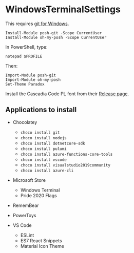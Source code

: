 # WindowsTerminalSettings

This requires [git for Windows](https://gitforwindows.org/).

```
Install-Module posh-git -Scope CurrentUser
Install-Module oh-my-posh -Scope CurrentUser
```

In PowerShell, type: 
```
notepad $PROFILE
```
Then:
```
Import-Module posh-git
Import-Module oh-my-posh
Set-Theme Paradox
```

Install the Cascadia Code PL font from their [Release page](https://github.com/microsoft/cascadia-code/releases).


## Applications to install

- Chocolatey
  - ```choco install git```
  - ```choco install nodejs```
  - ```choco install dotnetcore-sdk```
  - ```choco install pulumi```
  - ```choco install azure-functions-core-tools```
  - ```choco install vscode```
  - ```choco install visualstudio2019community```  
  - ```choco install azure-cli```


- Microsoft Store
  - Windows Terminal
  - Pride 2020 Flags

- RememBear
- PowerToys

- VS Code
  - ESLint 
  - ES7 React Snippets
  - Material Icon Theme

